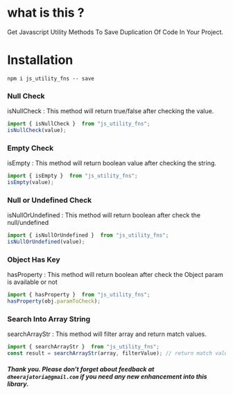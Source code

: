# what is this ?

Get Javascript Utility Methods To Save Duplication Of Code In Your Project.

# Installation

`npm i js_utility_fns -- save`

### Null Check 

isNullCheck : This method will return true/false after checking the value.

```javascript
import { isNullCheck }  from "js_utility_fns";
isNullCheck(value);
```

### Empty Check

isEmpty : This method will return boolean value after checking the string.

```javascript
import { isEmpty }  from "js_utility_fns";
isEmpty(value);
```

### Null or Undefined Check

isNullOrUndefined : This method will return boolean after check the null/undefined

```javascript
import { isNullOrUndefined }  from "js_utility_fns";
isNullOrUndefined(value);
```
### Object Has Key

hasProperty : This method will return boolean after check the Object param is available or not

```javascript
import { hasProperty }  from "js_utility_fns";
hasProperty(obj.paramToCheck);
```


### Search Into Array String

searchArrayStr : This method will filter array and return match values.

```javascript
import { searchArrayStr }  from "js_utility_fns";
const result = searchArrayStr(array, filterValue); // return match values in array
```


##### Thank you. Please don't forget about feedback at `dheerajatoria@gmail.com` if you need any new enhancement into this library.